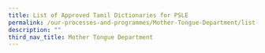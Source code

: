 ```yaml
---
title: List of Approved Tamil Dictionaries for PSLE
permalink: /our-processes-and-programmes/Mother-Tongue-Department/list-of-approved-tamil-dictionaries-forpsle
description: ""
third_nav_title: Mother Tongue Department
---
```

